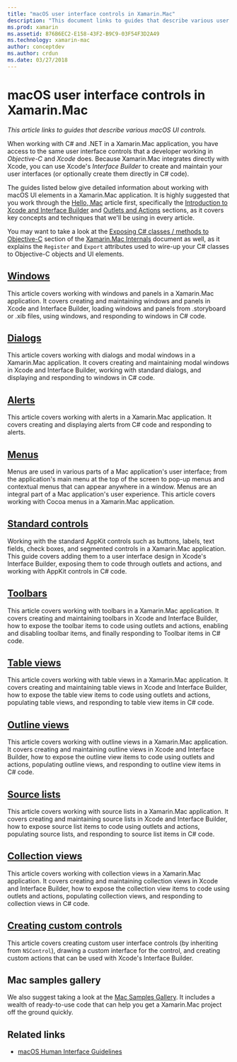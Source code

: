 ```yaml
---
title: "macOS user interface controls in Xamarin.Mac"
description: "This document links to guides that describe various user interface controls available to Xamarin.Mac developers. Linked content takes a look at windows, dialogs, alerts, menus, toolbars, table views, outline views, and more."
ms.prod: xamarin
ms.assetid: 876B6EC2-E158-43F2-B9C9-03F54F3D2A49
ms.technology: xamarin-mac
author: conceptdev
ms.author: crdun
ms.date: 03/27/2018
---
```


# macOS user interface controls in Xamarin.Mac

_This article links to guides that describe various macOS UI controls._

When working with C# and .NET in a Xamarin.Mac application, you have access to the same user interface controls that a developer working in *Objective-C* and *Xcode* does. Because Xamarin.Mac integrates directly with Xcode, you can use Xcode's _Interface Builder_ to create and maintain your user interfaces (or optionally create them directly in C# code).

The guides listed below give detailed information about working with macOS UI elements in a Xamarin.Mac application. It is highly suggested that you work through the [Hello, Mac](~/mac/get-started/hello-mac.md) article first, specifically the [Introduction to Xcode and Interface Builder](~/mac/get-started/hello-mac.md#introduction-to-xcode-and-interface-builder) and [Outlets and Actions](~/mac/get-started/hello-mac.md#outlets-and-actions) sections, as it covers key concepts and techniques that we'll be using in every article.

You may want to take a look at the [Exposing C# classes / methods to Objective-C](~/mac/internals/how-it-works.md#exposing-c-classes--methods-to-objective-c) section of the [Xamarin.Mac Internals](~/mac/internals/how-it-works.md) document as well, as it explains the `Register` and `Export` attributes used to wire-up your C# classes to Objective-C objects and UI elements.

## [Windows](~/mac/user-interface/window.md)

This article covers working with windows and panels in a Xamarin.Mac application. It covers creating and maintaining windows and panels in Xcode and Interface Builder, loading windows and panels from .storyboard or .xib files, using windows, and responding to windows in C# code.

## [Dialogs](~/mac/user-interface/dialog.md)

This article covers working with dialogs and modal windows in a Xamarin.Mac application. It covers creating and maintaining modal windows in Xcode and Interface Builder, working with standard dialogs, and displaying and responding to windows in C# code.

## [Alerts](~/mac/user-interface/alert.md)

This article covers working with alerts in a Xamarin.Mac application. It covers creating and displaying alerts from C# code and responding to alerts.

## [Menus](~/mac/user-interface/menu.md)

Menus are used in various parts of a Mac application's user interface; from the application's main menu at the top of the screen to pop-up menus and contextual menus that can appear anywhere in a window. Menus are an integral part of a Mac application's user experience. This article covers working with Cocoa menus in a Xamarin.Mac application.

## [Standard controls](~/mac/user-interface/standard-controls.md)

Working with the standard AppKit controls such as buttons, labels, text fields, check boxes, and segmented controls in a Xamarin.Mac application. This guide covers adding them to a user interface design in Xcode's Interface Builder, exposing them to code through outlets and actions, and working with AppKit controls in C# code.

## [Toolbars](~/mac/user-interface/toolbar.md)

This article covers working with toolbars in a Xamarin.Mac application. It covers creating and maintaining toolbars in Xcode and Interface Builder, how to expose the toolbar items to code using outlets and actions, enabling and disabling toolbar items, and finally responding to Toolbar items in C# code.

## [Table views](~/mac/user-interface/table-view.md)

This article covers working with table views in a Xamarin.Mac application. It covers creating and maintaining table views in Xcode and Interface Builder, how to expose the table view items to code using outlets and actions, populating table views, and responding to table view items in C# code.

## [Outline views](~/mac/user-interface/outline-view.md)

This article covers working with outline views in a Xamarin.Mac application. It covers creating and maintaining outline views in Xcode and Interface Builder, how to expose the outline view items to code using outlets and actions, populating outline views, and responding to outline view items in C# code.

## [Source lists](~/mac/user-interface/source-list.md)

This article covers working with source lists in a Xamarin.Mac application. It covers creating and maintaining source lists in Xcode and Interface Builder, how to expose source list items to code using outlets and actions, populating source lists, and responding to source list items in C# code.

## [Collection views](~/mac/user-interface/collection-view.md)

This article covers working with collection views in a Xamarin.Mac application. It covers creating and maintaining collection views in Xcode and Interface Builder, how to expose the collection view items to code using outlets and actions, populating collection views, and responding to collection views in C# code.

## [Creating custom controls](~/mac/user-interface/custom-controls.md)

This article covers creating custom user interface controls (by inheriting from `NSControl`), drawing a custom interface for the control, and creating custom actions that can be used with Xcode's Interface Builder.

## Mac samples gallery

We also suggest taking a look at the [Mac Samples Gallery](https://docs.microsoft.com/samples/browse/?products=xamarin&term=Xamarin.Mac). It includes a wealth of ready-to-use code that can help you get a Xamarin.Mac project off the ground quickly.

## Related links

- [macOS Human Interface Guidelines](https://developer.apple.com/macos/human-interface-guidelines/overview/themes/)
